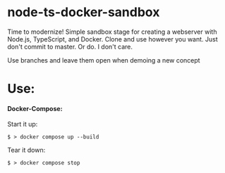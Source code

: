 # node-ts-docker-sandbox


Time to modernize! Simple sandbox stage for creating a webserver with Node.js, TypeScript, and Docker. Clone and use however you want. Just don't commit to master. Or do. I don't care.

Use branches and leave them open when demoing a new concept


# Use:

#### Docker-Compose:

Start it up:
```
$ > docker compose up --build
```

Tear it down:
```
$ > docker compose stop 
```
